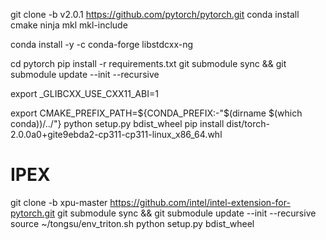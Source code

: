 git clone -b v2.0.1 https://github.com/pytorch/pytorch.git
conda install cmake ninja mkl mkl-include

conda install -y -c conda-forge libstdcxx-ng

cd pytorch
pip install -r requirements.txt
git submodule sync && git submodule update --init --recursive


export _GLIBCXX_USE_CXX11_ABI=1


export CMAKE_PREFIX_PATH=${CONDA_PREFIX:-"$(dirname $(which conda))/../"}
python setup.py bdist_wheel
pip install dist/torch-2.0.0a0+gite9ebda2-cp311-cp311-linux_x86_64.whl
# IPEX

 git clone -b xpu-master https://github.com/intel/intel-extension-for-pytorch.git
git submodule sync && git submodule update --init --recursive
 source ~/tongsu/env_triton.sh
 python setup.py bdist_wheel